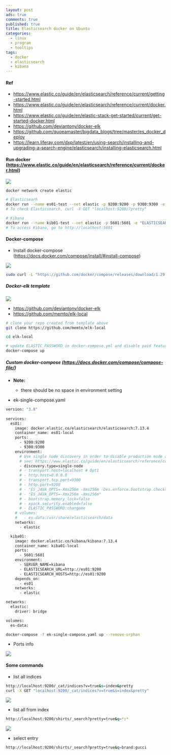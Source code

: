 ```yaml
---
layout: post
ads: true
comments: true
published: true
title: Elasticsearch docker on Ubuntu
categories:
  - linux
  - program
  - tooltips
tags:
  - docker
  - elasticsearch
  - kibana
---
```

#### Ref
- https://www.elastic.co/guide/en/elasticsearch/reference/current/getting-started.html
- https://www.elastic.co/guide/en/elasticsearch/reference/current/docker.html
- https://www.elastic.co/guide/en/elastic-stack-get-started/current/get-started-docker.html
- https://github.com/deviantony/docker-elk
- https://github.com/quoeamaster/bigdata_blogs/tree/master/es_docker_deploy
- https://learn.liferay.com/dxp/latest/en/using-search/installing-and-upgrading-a-search-engine/elasticsearch/installing-elasticsearch.html

#### Run docker (https://www.elastic.co/guide/en/elasticsearch/reference/current/docker.html)

![](https://i.imgur.com/29N8C4d.png)

```bash
docker network create elastic

# Elasticsearh
docker run --name es01-test --net elastic -p 9200:9200 -p 9300:9300 -e "discovery.type=single-node" docker.elastic.co/elasticsearch/elasticsearch:7.13.4
# To check Elasticsearch, curl -X GET "localhost:9200/?pretty"

# Kibana
docker run --name kib01-test --net elastic -p 5601:5601 -e "ELASTICSEARCH_HOSTS=http://es01-test:9200" docker.elastic.co/kibana/kibana:7.13.4
# To access Kibana, go to http://localhost:5601
```

#### Docker-compose
- Install docker-compose (https://docs.docker.com/compose/install/#install-compose)

![](https://i.imgur.com/PKr2ywj.png)

```bash
sudo curl -L "https://github.com/docker/compose/releases/download/1.29.2/docker-compose-$(uname -s)-$(uname -m)" -o /usr/local/bin/docker-compose
```

##### Docker-elk template

![](https://i.imgur.com/OtLiYgm.png)

- https://github.com/deviantony/docker-elk
- https://github.com/memto/elk-local

```bash
# clone your repo created from template above
git clone https://github.com/memto/elk-local

cd elk-local

# update ELASTIC_PASSWORD in docker-compose.yml and disable paid features
docker-compose up
```

##### Custom docker-compose (https://docs.docker.com/compose/compose-file/)
- **Note:** 
	- there should be no space in environment setting
    
- ek-single-compose.yaml

```bash
version: "3.8"
   
services:
  es01:
    image: docker.elastic.co/elasticsearch/elasticsearch:7.13.4
    container_name: es01-local
    ports:
      - 9200:9200
      - 9300:9300
    environment:
      # Use single node discovery in order to disable production mode and avoid bootstrap checks.
      # see: https://www.elastic.co/guide/en/elasticsearch/reference/current/bootstrap-checks.html
      - discovery.type=single-node
      # - transport.host=localhost # Opt1
      # - http.host=0.0.0.0
      # - transport.tcp.port=9300
      # - http.port=9200
      # - "ES_JAVA_OPTS=-Xmx256m -Xms256m -Des.enforce.bootstrap.checks=true" # Opt2
      # - "ES_JAVA_OPTS=-Xmx256m -Xms256m"
      # - bootstrap.memory_lock=false
      # - xpack.security.enabled=false
      # - ELASTIC_PASSWORD:changeme
    # volumes:
    #   - es-data:/usr/share/elasticsearch/data
    networks:
      - elastic

  kiba01:
    image: docker.elastic.co/kibana/kibana:7.13.4
    container_name: kiba01-local
    ports:
      - 5601:5601
    environment:
      - SERVER_NAME=kibana
      - ELASTICSEARCH_URL=http://es01:9200
      - ELASTICSEARCH_HOSTS=http://es01:9200
    depends_on:
      - es01
    networks:
      - elastic

networks:
  elastic:
    driver: bridge

volumes:
  es-data:
```

```bash
docker-compose -f ek-single-compose.yaml up --remove-orphan
```

- Ports info

![](https://i.imgur.com/pEI98Fp.png)

#### Some commands

- list all indices

```bash
http://localhost:9200/_cat/indices?v=true&s=index&pretty
curl -X GET "localhost:9200/_cat/indices?v=true&s=index&pretty"
```

![](https://i.imgur.com/09swCXu.png)


- list all from index

```bash
http://localhost:9200/shirts/_search?pretty=true&q=*:*
```

![](https://i.imgur.com/UXiAAil.png)

- select entry

```bash
http://localhost:9200/shirts/_search?pretty=true&q=brand:gucci
```
